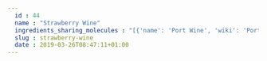 ```yaml
---
  id : 44
  name : "Strawberry Wine"
  ingredients_sharing_molecules : "[{'name': 'Port Wine', 'wiki': 'Port_wine', 'id': 38, 'category': 'Beverage Alcoholic', 'common_molecules': [6549, 7997, 12232, 6054, 17100, 179, 985, 527, 3893, 222656, 8094, 7658, 6544, 62572, 1031, 6584, 31265, 8892, 637758, 612, 650, 8103, 180, 7797, 8129, 10882, 31249, 7590, 6560, 8908, 11747, 126, 61664, 12209, 22873, 62465, 10883, 5281168, 7341, 1550470, 10976, 379, 5366038, 6561, 18467, 10430, 6985, 31242, 8294, 753, 8051, 2969, 5275520, 7799, 16617, 7749, 10448, 1068, 338, 7800, 31251, 7342, 12756, 11552, 8635, 460, 3314, 12366, 3776, 31260, 7351, 20083, 7775, 24197, 11527, 5366074, 102550, 1549026, 638014, 7344, 998, 62900, 8091, 7361, 8158, 1183, 7302, 8914, 5366264, 957, 569214, 7945, 18827, 332, 999, 61592, 16220110, 11508, 6428929, 7362, 5363388, 13187, 7710, 7824, 12587, 7761, 643820, 135, 19310, 14228, 73750, 31276, 6590, 16255, 8038, 12327, 7501, 14296, 7795, 8655, 602, 12041, 8093, 7720, 1001, 12613, 7762, 11732, 12206, 31289, 7654]}, {'name': 'Sherry', 'wiki': 'Sherry', 'id': 42, 'category': 'Beverage Alcoholic', 'common_molecules': [6549, 7997, 12232, 6054, 17100, 179, 985, 527, 3893, 222656, 8094, 7658, 6544, 62572, 1031, 6584, 31265, 8892, 637758, 612, 650, 8103, 180, 7797, 8129, 10882, 31249, 7590, 6560, 8908, 11747, 126, 61664, 12209, 22873, 62465, 10883, 5281168, 7341, 1550470, 10976, 379, 5366038, 6561, 18467, 10430, 6985, 31242, 8294, 753, 8051, 2969, 5275520, 7799, 16617, 7749, 10448, 1068, 338, 7800, 31251, 7342, 12756, 11552, 8635, 460, 3314, 12366, 3776, 31260, 7351, 20083, 7775, 24197, 11527, 5366074, 102550, 1549026, 638014, 7344, 998, 62900, 8091, 7361, 8158, 1183, 7302, 8914, 5366264, 957, 569214, 7945, 18827, 332, 999, 61592, 16220110, 11508, 6428929, 7362, 5363388, 13187, 7710, 7824, 12587, 7761, 643820, 135, 19310, 14228, 73750, 31276, 6590, 16255, 8038, 12327, 7501, 14296, 7795, 8655, 602, 12041, 8093, 7720, 1001, 12613, 7762, 11732, 12206, 31289, 7654]}, {'name': 'White Wine', 'wiki': 'White_wine', 'id': 45, 'category': 'Beverage Alcoholic', 'common_molecules': [6549, 7997, 12232, 6054, 17100, 179, 985, 527, 3893, 222656, 8094, 7658, 6544, 62572, 1031, 6584, 31265, 8892, 637758, 612, 650, 8103, 180, 7797, 8129, 10882, 31249, 7590, 6560, 8908, 11747, 126, 61664, 12209, 22873, 62465, 10883, 5281168, 7341, 1550470, 10976, 379, 5366038, 6561, 18467, 10430, 6985, 31242, 8294, 753, 8051, 2969, 5275520, 7799, 16617, 7749, 10448, 1068, 338, 7800, 31251, 7342, 12756, 11552, 8635, 460, 3314, 12366, 3776, 31260, 7351, 20083, 7775, 24197, 11527, 5366074, 102550, 1549026, 638014, 7344, 998, 62900, 8091, 7361, 8158, 1183, 7302, 8914, 5366264, 957, 569214, 7945, 18827, 332, 999, 61592, 16220110, 11508, 6428929, 7362, 5363388, 13187, 7710, 7824, 12587, 7761, 643820, 135, 19310, 14228, 73750, 31276, 6590, 16255, 8038, 12327, 7501, 14296, 7795, 8655, 602, 12041, 8093, 7720, 1001, 12613, 7762, 11732, 12206, 31289, 7654]}, {'name': 'Bilberry Wine', 'wiki': 'Vaccinium_myrtillus', 'id': 33, 'category': 'Beverage Alcoholic', 'common_molecules': [6549, 7997, 12232, 7590, 17100, 179, 985, 527, 3893, 222656, 8094, 7658, 6544, 62572, 1031, 6584, 31265, 8892, 637758, 612, 650, 8103, 180, 7797, 8129, 10882, 6054, 6560, 8908, 11747, 126, 61664, 12209, 22873, 62465, 10883, 5281168, 7341, 1550470, 10976, 379, 5366038, 6561, 18467, 10430, 6985, 31242, 8294, 753, 8051, 2969, 5275520, 7799, 16617, 7749, 10448, 1068, 338, 7800, 31251, 7342, 12756, 11552, 8635, 460, 3314, 12366, 3776, 31260, 7351, 20083, 7775, 24197, 11527, 5366074, 102550, 1549026, 638014, 7344, 998, 62900, 8091, 7361, 8158, 1183, 7302, 8914, 5366264, 957, 569214, 7945, 18827, 332, 999, 61592, 16220110, 11508, 6428929, 7362, 5363388, 13187, 7710, 7824, 12587, 7761, 643820, 135, 19310, 14228, 73750, 31276, 6590, 16255, 8038, 12327, 7501, 14296, 7795, 8655, 602, 12041, 8093, 7720, 1001, 12613, 7762, 11732, 12206, 31289, 7654]}, {'name': 'Red Wine', 'wiki': 'Red_wine', 'id': 39, 'category': 'Beverage Alcoholic', 'common_molecules': [6549, 7997, 12232, 6054, 17100, 179, 985, 527, 3893, 222656, 8094, 7658, 6544, 62572, 1031, 6584, 31265, 8892, 637758, 612, 650, 8103, 180, 7797, 8129, 10882, 31249, 7590, 6560, 8908, 11747, 126, 61664, 12209, 22873, 62465, 10883, 5281168, 7341, 1550470, 10976, 379, 5366038, 6561, 18467, 10430, 6985, 31242, 8294, 753, 8051, 2969, 5275520, 7799, 16617, 7749, 10448, 1068, 338, 7800, 31251, 7342, 12756, 11552, 8635, 460, 3314, 12366, 3776, 31260, 7351, 20083, 7775, 11527, 5366074, 102550, 1549026, 638014, 7344, 998, 62900, 8091, 7361, 8158, 1183, 7302, 8914, 5366264, 957, 569214, 7945, 18827, 332, 999, 61592, 16220110, 11508, 6428929, 7362, 5363388, 13187, 7710, 7824, 12587, 7761, 643820, 135, 19310, 14228, 73750, 31276, 6590, 16255, 8038, 12327, 7501, 14296, 7795, 8655, 602, 12041, 8093, 7720, 1001, 12613, 7762, 11732, 12206, 31289, 7654]}]"
  slug : strawberry-wine
  date : 2019-03-26T08:47:11+01:00
---
```



